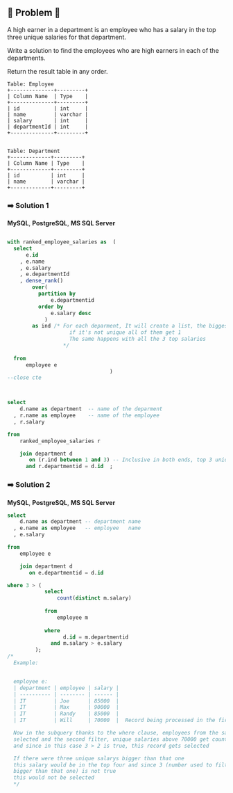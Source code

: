 ## 📝 Problem 📝

A high earner in a department is an employee who has a salary in the top 
three unique salaries for that department.

Write a solution to find the employees who are high earners in each of the departments.

Return the result table in any order.


    Table: Employee
    +--------------+---------+
    | Column Name  | Type    |
    +--------------+---------+
    | id           | int     |
    | name         | varchar |
    | salary       | int     |
    | departmentId | int     |
    +--------------+---------+
  
  
    Table: Department
    +-------------+---------+
    | Column Name | Type    |
    +-------------+---------+
    | id          | int     |
    | name        | varchar |
    +-------------+---------+





### ➡️ Solution 1  

**MySQL**,  **PostgreSQL**, **MS SQL Server**

~~~sql

with ranked_employee_salaries as  (
  select 
      e.id
    , e.name
    , e.salary
    , e.departmentId
    , dense_rank() 
        over(
          partition by 
              e.departmentid 
          order by 
              e.salary desc 
            ) 
        as ind /* For each deparment, It will create a list, the biggest salary gets 1,
                    if it's not unique all of them get 1
                    The same happens with all the 3 top salaries
                  */
  
  from 
      employee e
                                 )
--close cte



select 
    d.name as department  -- name of the deparment
  , r.name as employee    -- name of the employee
  , r.salary

from  
    ranked_employee_salaries r 

    join department d 
       on (r.ind between 1 and 3) -- Inclusive in both ends, top 3 unique salaries for that department
      and r.departmentid = d.id  ;
~~~




### ➡️ Solution 2  

**MySQL**,  **PostgreSQL**, **MS SQL Server**  


~~~sql
select 
    d.name as department -- department name
  , e.name as employee   -- employee   name
  , e.salary 

from 
    employee e

    join department d
       on e.departmentid = d.id

where 3 > (
            select 
                count(distinct m.salary) 
            
            from 
                employee m
            
            where 
                  d.id = m.departmentid 
              and m.salary > e.salary 
         );
/*
  Example:


  employee e:                              
  | department | employee | salary |       
  | ---------- | -------- | ------ |
  | IT         | Joe      | 85000  |        
  | IT         | Max      | 90000  |
  | IT         | Randy    | 85000  |
  | IT         | Will     | 70000  |  Record being processed in the first select

  Now in the subquery thanks to the where clause, employees from the same department get
  selected and the second filter, unique salaries above 70000 get counted (85000, 90000) 
  and since in this case 3 > 2 is true, this record gets selected

  If there were three unique salarys bigger than that one
  this salary would be in the top four and since 3 (number used to filter) > 3 (amount of salaries
  bigger than that one) is not true
  this would not be selected
  */
~~~